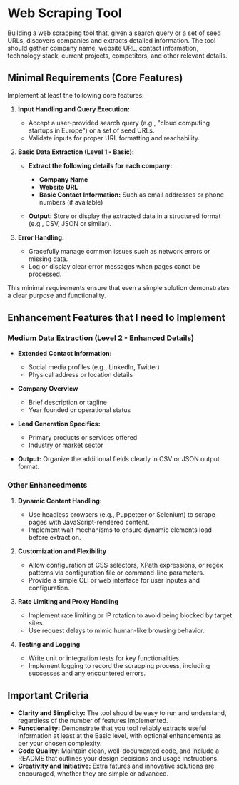 # Web Scraping Tool

Building a web scrapping tool that, given a search query or a set of seed URLs, discovers companies and extracts detailed information. The tool should gather company name, website URL, contact information, technology stack, current projects, competitors, and other relevant details.

## Minimal Requirements (Core Features)

Implement at least the following core features:

1. **Input Handling and Query Execution:**

    - Accept a user-provided search query (e.g., "cloud computing startups in Europe") or a set of seed URLs.
    - Validate inputs for proper URL formatting and reachability.

2. **Basic Data Extraction (Level 1 - Basic):**

    - **Extract the following details for each company:**
      - **Company Name**
      - **Website URL**
      - **Basic Contact Information:** Such as email addresses or phone numbers (if available)

    - **Output:** Store or display the extracted data in a structured format (e.g., CSV, JSON or similar).

3. **Error Handling:**

    - Gracefully manage common issues such as network errors or missing data.
    - Log or display clear error messages when pages canot be processed.

This minimal requirements ensure that even a simple solution demonstrates a clear purpose and functionality.

## Enhancement Features that I need to Implement

### Medium Data Extraction (Level 2 - Enhanced Details)

- **Extended Contact Information:**
  - Social media profiles (e.g., LinkedIn, Twitter)
  - Physical address or location details

- **Company Overview**
  - Brief description or tagline
  - Year founded or operational status

- **Lead Generation Specifics:**
  - Primary products or services offered
  - Industry or market sector

- **Output:** Organize the additional fields clearly in CSV or JSON output format.

### Other Enhancedments

1. **Dynamic Content Handling:**
    - Use headless browsers (e.g., Puppeteer or Selenium) to scrape pages with JavaScript-rendered content.
    - Implement wait mechanisms to ensure dynamic elements load before extraction.

2. **Customization and Flexibility**
    - Allow configuration of CSS selectors, XPath expressions, or regex patterns via configuration file or command-line parameters.
    - Provide a simple CLI or web interface for user inputes and configuration.

3. **Rate Limiting and Proxy Handling**
    - Implement rate limiting or IP rotation to avoid being blocked by target sites.
    - Use request delays to mimic human-like browsing behavior.

4. **Testing and Logging**
    - Write unit or integration tests for key functionalities.
    - Implement logging to record the scrapping process, including successes and any encountered errors.

## Important Criteria

- **Clarity and Simplicity:** The tool should be easy to run and understand, regardless of the number of features implemented.
- **Functionality:** Demonstrate that you tool reliably extracts useful information at least at the Basic level, with optional enhancements as per your chosen complexity.
- **Code Quality:** Maintain clean, well-documented code, and include a README that outlines your design decisions and usage instructions.
- **Creativity and Initiative:** Extra fatures and innovative solutions are encouraged, whether they are simple or advanced.

